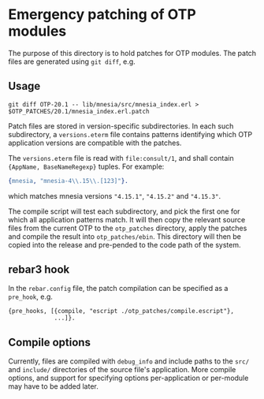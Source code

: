 # Emergency patching of OTP modules

The purpose of this directory is to hold patches for OTP modules.
The patch files are generated using `git diff`, e.g.

## Usage

```
git diff OTP-20.1 -- lib/mnesia/src/mnesia_index.erl > $OTP_PATCHES/20.1/mnesia_index.erl.patch
```

Patch files are stored in version-specific subdirectories. In each such
subdirectory, a `versions.eterm` file contains patterns identifying which
OTP application versions are compatible with the patches.

The `versions.eterm` file is read with `file:consult/1`, and shall
contain `{AppName, BaseNameRegexp}` tuples. For example:

```erlang
{mnesia, "mnesia-4\\.15\\.[123]"}.
```

which matches mnesia versions `"4.15.1"`, `"4.15.2"` and `"4.15.3"`.

The compile script will test each subdirectory, and pick the first one
for which all application patterns match. It will then copy the relevant
source files from the current OTP to the `otp_patches` directory, apply
the patches and compile the result into `otp_patches/ebin`. This directory
will then be copied into the release and pre-pended to the code path of
the system.

## rebar3 hook

In the `rebar.config` file, the patch compilation can be specified as
a `pre_hook`, e.g.

```
{pre_hooks, [{compile, "escript ./otp_patches/compile.escript"},
             ...]}.
```

## Compile options

Currently, files are compiled with `debug_info` and include paths to the
`src/` and `include/` directories of the source file's application.
More compile options, and support for specifying options per-application
or per-module may have to be added later.
